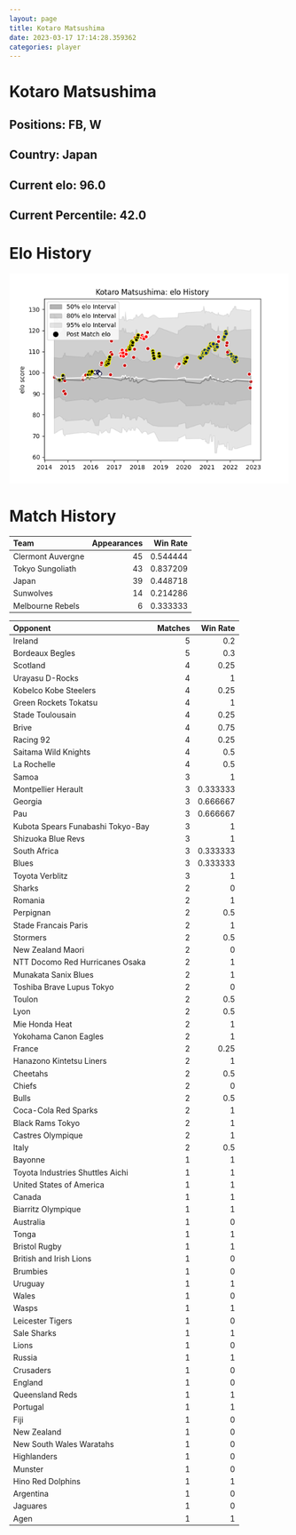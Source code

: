 ```yaml
---  
layout: page  
title: Kotaro Matsushima  
date: 2023-03-17 17:14:28.359362  
categories: player  
---
```

# Kotaro Matsushima

## Positions: FB, W

## Country: Japan

## Current elo: 96.0

## Current Percentile: 42.0

# Elo History


![elo history](history_KotaroMatsushima.png)
# Match History


| Team              |   Appearances |   Win Rate |
|:------------------|--------------:|-----------:|
| Clermont Auvergne |            45 |   0.544444 |
| Tokyo Sungoliath  |            43 |   0.837209 |
| Japan             |            39 |   0.448718 |
| Sunwolves         |            14 |   0.214286 |
| Melbourne Rebels  |             6 |   0.333333 |

| Opponent                          |   Matches |   Win Rate |
|:----------------------------------|----------:|-----------:|
| Ireland                           |         5 |   0.2      |
| Bordeaux Begles                   |         5 |   0.3      |
| Scotland                          |         4 |   0.25     |
| Urayasu D-Rocks                   |         4 |   1        |
| Kobelco Kobe Steelers             |         4 |   0.25     |
| Green Rockets Tokatsu             |         4 |   1        |
| Stade Toulousain                  |         4 |   0.25     |
| Brive                             |         4 |   0.75     |
| Racing 92                         |         4 |   0.25     |
| Saitama Wild Knights              |         4 |   0.5      |
| La Rochelle                       |         4 |   0.5      |
| Samoa                             |         3 |   1        |
| Montpellier Herault               |         3 |   0.333333 |
| Georgia                           |         3 |   0.666667 |
| Pau                               |         3 |   0.666667 |
| Kubota Spears Funabashi Tokyo-Bay |         3 |   1        |
| Shizuoka Blue Revs                |         3 |   1        |
| South Africa                      |         3 |   0.333333 |
| Blues                             |         3 |   0.333333 |
| Toyota Verblitz                   |         3 |   1        |
| Sharks                            |         2 |   0        |
| Romania                           |         2 |   1        |
| Perpignan                         |         2 |   0.5      |
| Stade Francais Paris              |         2 |   1        |
| Stormers                          |         2 |   0.5      |
| New Zealand Maori                 |         2 |   0        |
| NTT Docomo Red Hurricanes Osaka   |         2 |   1        |
| Munakata Sanix Blues              |         2 |   1        |
| Toshiba Brave Lupus Tokyo         |         2 |   0        |
| Toulon                            |         2 |   0.5      |
| Lyon                              |         2 |   0.5      |
| Mie Honda Heat                    |         2 |   1        |
| Yokohama Canon Eagles             |         2 |   1        |
| France                            |         2 |   0.25     |
| Hanazono Kintetsu Liners          |         2 |   1        |
| Cheetahs                          |         2 |   0.5      |
| Chiefs                            |         2 |   0        |
| Bulls                             |         2 |   0.5      |
| Coca-Cola Red Sparks              |         2 |   1        |
| Black Rams Tokyo                  |         2 |   1        |
| Castres Olympique                 |         2 |   1        |
| Italy                             |         2 |   0.5      |
| Bayonne                           |         1 |   1        |
| Toyota Industries Shuttles Aichi  |         1 |   1        |
| United States of America          |         1 |   1        |
| Canada                            |         1 |   1        |
| Biarritz Olympique                |         1 |   1        |
| Australia                         |         1 |   0        |
| Tonga                             |         1 |   1        |
| Bristol Rugby                     |         1 |   1        |
| British and Irish Lions           |         1 |   0        |
| Brumbies                          |         1 |   0        |
| Uruguay                           |         1 |   1        |
| Wales                             |         1 |   0        |
| Wasps                             |         1 |   1        |
| Leicester Tigers                  |         1 |   0        |
| Sale Sharks                       |         1 |   1        |
| Lions                             |         1 |   0        |
| Russia                            |         1 |   1        |
| Crusaders                         |         1 |   0        |
| England                           |         1 |   0        |
| Queensland Reds                   |         1 |   1        |
| Portugal                          |         1 |   1        |
| Fiji                              |         1 |   0        |
| New Zealand                       |         1 |   0        |
| New South Wales Waratahs          |         1 |   0        |
| Highlanders                       |         1 |   0        |
| Munster                           |         1 |   0        |
| Hino Red Dolphins                 |         1 |   1        |
| Argentina                         |         1 |   0        |
| Jaguares                          |         1 |   0        |
| Agen                              |         1 |   1        |